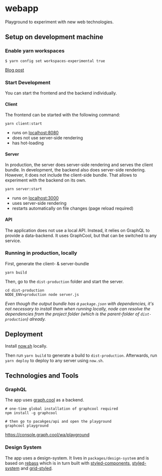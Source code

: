 # webapp

Playground to experiment with new web technologies.

## Setup on development machine

### Enable yarn workspaces

```
$ yarn config set workspaces-experimental true
```

[Blog post](https://yarnpkg.com/blog/2017/08/02/introducing-workspaces/)

### Start Development

You can start the frontend and the backend individually.

#### Client

The frontend can be started with the following command:

```
yarn client:start
```

* runs on [localhost:8080](http://localhost:8080)
* does not use server-side rendering
* has hot-loading

#### Server

In production, the server does server-side rendering and serves the client bundle.
In development, the backend also does server-side rendering. However, it does not include the client-side bundle. That allows to experiment with the backend on its own.

```
yarn server:start
```

* runs on [localhost:3000](http://localhost:3000)
* uses server-side rendering
* restarts automatically on file changes (page reload required)

#### API

The application does not use a local API. Instead, it relies on GraphQL to provide a data-backend. It uses GraphCool, but that can be switched to any service.

### Running in production, locally

First, generate the client- & server-bundle

```
yarn build
```

Then, go to the `dist-production` folder and start the server.

```
cd dist-production
NODE_ENV=production node server.js
```

_Even though the output bundle has a `package.json` with dependencies, it's not necessary to install them when running locally, node can resolve the dependencies from the project folder (which is the parent-folder of `dist-production`) already._

## Deployment

Install [now.sh](https://zeit.co/now) locally.

Then run `yarn build` to generate a build to `dist-production`.
Afterwards, run `yarn deploy` to deploy to any server using `now.sh`.

## Technologies and Tools

### GraphQL

The app uses [graph.cool](https://www.graph.cool/) as a backend.

```
# one-time global installation of graphcool required
npm install -g graphcool

# then go to pacakges/api and open the playground
graphcool playground
```

https://console.graph.cool/wa/playground

### Design System

The app uses a design-system. It lives in `packages/design-system` and is
based on [rebass](http://jxnblk.com/rebass/) which is in turn built with [styled-components](https://github.com/styled-components/styled-components), [styled-system](https://github.com/jxnblk/styled-system) and [grid-styled](https://github.com/jxnblk/grid-styled).
